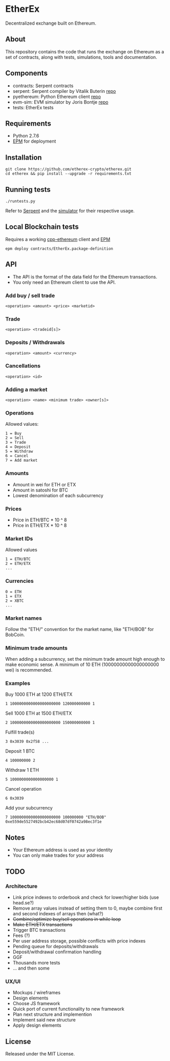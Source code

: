 EtherEx
=======

Decentralized exchange built on Ethereum.


About
-----

This repository contains the code that runs the exchange on Ethereum as a set of contracts, along with tests, simulations, tools and documentation.


Components
----------

* contracts: Serpent contracts
* serpent: Serpent compiler by Vitalik Buterin [repo](https://github.com/ethereum/serpent)
* pyethereum: Python Ethereum client [repo](https://github.com/ethereum/pyethereum)
* evm-sim: EVM simulator by Joris Bontje [repo](https://github.com/EtherCasts/evm-sim)
* tests: EtherEx tests


Requirements
------------
* Python 2.7.6
* [EPM](https://github.com/project-douglas/epm) for deployment


Installation
------------
```
git clone https://github.com/etherex-crypto/etherex.git
cd etherex && pip install --upgrade -r requirements.txt
```


Running tests
-------------
```
./runtests.py
```

Refer to [Serpent](https://github.com/ethereum/serpent) and the [simulator](https://github.com/EtherCasts/evm-sim) for their respective usage.


Local Blockchain tests
----------------------
Requires a working [cpp-ethereum](https://github.com/ethereum/cpp-ethereum) client and [EPM](https://github.com/project-douglas/epm)

```
epm deploy contracts/EtherEx.package-definition
```


API
---
* The API is the format of the data field for the Ethereum transactions.
* You only need an Ethereum client to use the API.

### Add buy / sell trade
```
<operation> <amount> <price> <marketid>
```

### Trade
```
<operation> <tradeid[s]>
```

### Deposits / Withdrawals
```
<operation> <amount> <currency>
```

### Cancellations
```
<operation> <id>
```

### Adding a market
```
<operation> <name> <minimum trade> <owner[s]>
```

### Operations
Allowed values:
```
1 = Buy
2 = Sell
3 = Trade
4 = Deposit
5 = Withdraw
6 = Cancel
7 = Add market
```

### Amounts
* Amount in wei for ETH or ETX
* Amount in satoshi for BTC
* Lowest denomination of each subcurrency

### Prices
* Price in ETH/BTC * 10 ^ 8
* Price in ETH/ETX * 10 ^ 8

### Market IDs
Allowed values
```
1 = ETH/BTC
2 = ETH/ETX
...
```

### Currencies
```
0 = ETH
1 = ETX
2 = XBTC
...
```

### Market names
Follow the "ETH/<name>" convention for the market name, like "ETH/BOB" for BobCoin.


### Minimum trade amounts
When adding a subcurrency, set the minimum trade amount high enough to make economic sense. A minimum of 10 ETH (10000000000000000000 wei) is recommended.


### Examples

Buy 1000 ETH at 1200 ETH/ETX
```
1 1000000000000000000000 120000000000 1
```

Sell 1000 ETH at 1500 ETH/ETX
```
2 1000000000000000000000 150000000000 1
```

Fulfill trade(s)
```
3 0x3039 0x2f58 ...
```

Deposit 1 BTC
```
4 100000000 2
```

Withdraw 1 ETH
```
5 1000000000000000000 1
```

Cancel operation
```
6 0x3039
```

Add your subcurrency
```
7 1000000000000000000000 100000000 "ETH/BOB" 0xe559de5527492bcb42ec68d07df0742a98ec3f1e
```


Notes
-----
* Your Ethereum address is used as your identity
* You can only make trades for your address


TODO
----

### Architecture

* Link price indexes to orderbook and check for lower/higher bids (use head.se?)
* Remove array values instead of setting them to 0, maybe combine first and second indexes of arrays then (what?)
* ~~Combine/optimize buy/sell operations in while loop~~
* ~~Make ETH/ETX transactions~~
* Trigger BTC transactions
* Fees (?)
* Per user address storage, possible conflicts with price indexes
* Pending queue for deposits/withdrawals
* Deposit/withdrawal confirmation handling
* GGF
* Thousands more tests
* ... and then some

### UX/UI

* Mockups / wireframes
* Design elements
* Choose JS framework
* Quick port of current functionality to new framework
* Plan next structure and implemention
* Implement said new structure
* Apply design elements


## License

Released under the MIT License.
